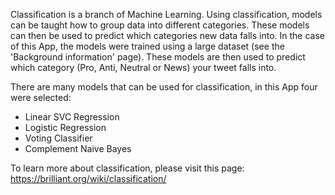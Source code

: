 

Classification is a branch of Machine Learning. Using classification, models can be taught how to group data into different categories. These models can then be used to predict which categories new data falls into. In the case of this App, the models were trained using a large dataset (see the 'Background information' page). These models are then used to predict which category (Pro, Anti, Neutral or News) your tweet falls into. 

There are many models that can be used for classification, in this App four were selected:

- Linear SVC Regression
- Logistic Regression
- Voting Classifier
- Complement Naive Bayes

To learn more about classification, please visit this page: https://brilliant.org/wiki/classification/
